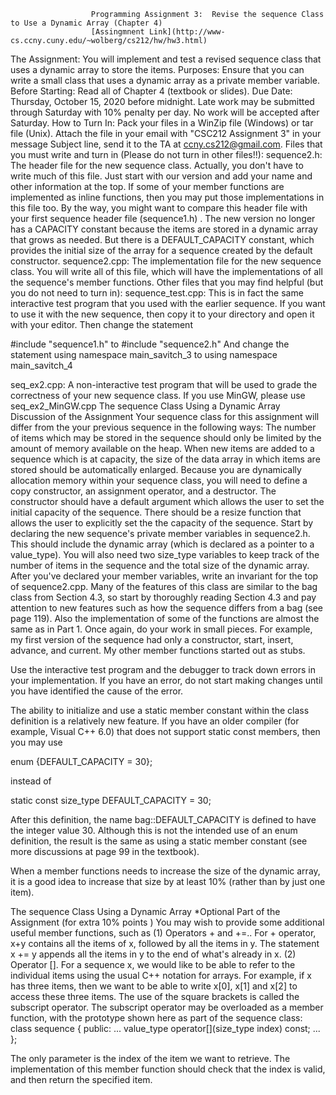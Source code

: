                       Programming Assignment 3:  Revise the sequence Class to Use a Dynamic Array (Chapter 4)
                      [Assingmnent Link](http://www-cs.ccny.cuny.edu/~wolberg/cs212/hw/hw3.html)
The Assignment:
You will implement and test a revised sequence class that uses a dynamic array to store the items.
Purposes:
Ensure that you can write a small class that uses a dynamic array as a private member variable.
Before Starting:
Read all of Chapter 4 (textbook or slides).
Due Date:
Thursday, October 15, 2020 before midnight. Late work may be submitted through Saturday with 10% penalty per day. No work will be accepted after Saturday.
How to Turn In:
Pack your files in a WinZip file (Windows) or tar file (Unix). Attach the file in your email with "CSC212 Assignment 3" in your message Subject line, send it to the TA at ccny.cs212@gmail.com.
Files that you must write and turn in (Please do not turn in other files!!):
sequence2.h: The header file for the new sequence class. Actually, you don't have to write much of this file. Just start with our version and add your name and other information at the top. If some of your member functions are implemented as inline functions, then you may put those implementations in this file too. By the way, you might want to compare this header file with your first sequence header file (sequence1.h) . The new version no longer has a CAPACITY constant because the items are stored in a dynamic array that grows as needed. But there is a DEFAULT_CAPACITY constant, which provides the initial size of the array for a sequence created by the default constructor.
sequence2.cpp: The implementation file for the new sequence class. You will write all of this file, which will have the implementations of all the sequence's member functions.
Other files that you may find helpful (but you do not need to turn in):
sequence_test.cpp: This is in fact the same interactive test program that you used with the earlier sequence. If you want to use it with the new sequence, then copy it to your directory and open it with your editor. Then change the statement

#include "sequence1.h"
to
#include "sequence2.h"
And change the statement
using namespace main_savitch_3
to
using namespace main_savitch_4

seq_ex2.cpp: A non-interactive test program that will be used to grade the correctness of your new sequence class. If you use MinGW, please use seq_ex2_MinGW.cpp
The sequence Class Using a Dynamic Array
Discussion of the Assignment
Your sequence class for this assignment will differ from the your previous sequence in the following ways:
The number of items which may be stored in the sequence should only be limited by the amount of memory available on the heap. When new items are added to a sequence which is at capacity, the size of the data array in which items are stored should be automatically enlarged.
Because you are dynamically allocation memory within your sequence class, you will need to define a copy constructor, an assignment operator, and a destructor.
The constructor should have a default argument which allows the user to set the initial capacity of the sequence.
There should be a resize function that allows the user to explicitly set the the capacity of the sequence.
Start by declaring the new sequence's private member variables in sequence2.h. This should include the dynamic array (which is declared as a pointer to a value_type). You will also need two size_type variables to keep track of the number of items in the sequence and the total size of the dynamic array. After you've declared your member variables, write an invariant for the top of sequence2.cpp.
Many of the features of this class are similar to the bag class from Section 4.3, so start by thoroughly reading Section 4.3 and pay attention to new features such as how the sequence differs from a bag (see page 119). Also the implementation of some of the functions are almost the same as in Part 1. Once again, do your work in small pieces. For example, my first version of the sequence had only a constructor, start, insert, advance, and current. My other member functions started out as stubs.

Use the interactive test program and the debugger to track down errors in your implementation. If you have an error, do not start making changes until you have identified the cause of the error.

The ability to initialize and use a static member constant within the class definition is a relatively new feature. If you have an older compiler (for example, Visual C++ 6.0) that does not support static const members, then you may use

enum {DEFAULT_CAPACITY = 30};

instead of

static const size_type DEFAULT_CAPACITY = 30;

After this definition, the name bag::DEFAULT_CAPACITY is defined to have the integer value 30. Although this is not the intended use of an enum definition, the result is the same as using a static member constant (see more discussions at page 99 in the textbook).

When a member functions needs to increase the size of the dynamic array, it is a good idea to increase that size by at least 10% (rather than by just one item).
 

The sequence Class Using a Dynamic Array
*Optional Part of the Assignment (for extra 10% points )
You may wish to provide some additional useful member functions, such as
(1) Operators + and +=.. For + operator, x+y contains all the items of x, followed by all the items in y. The statement x += y appends all the items in y to the end of what's already in x.
(2) Operator []. For a sequence x, we would like to be able to refer to the individual items using the usual C++ notation for arrays. For example, if x has three items, then we want to be able to write x[0], x[1] and x[2] to access these three items. The use of the square brackets is called the subscript operator. The subscript operator may be overloaded as a member function, with the prototype shown here as part of the sequence class:
class sequence
{
public:
    ...
    value_type operator[](size_type index) const;
    ...
};

The only parameter is the index of the item we want to retrieve. The implementation of this member function should check that the index is valid, and then return the specified item.
